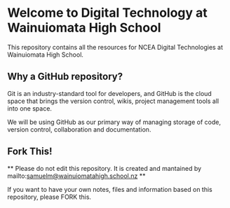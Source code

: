 # Welcome to Digital Technology at Wainuiomata High School

This repository contains all the resources for NCEA Digital Technologies at Wainuiomata High School.   

## Why a GitHub repository?

Git is an industry-standard tool for developers, and GitHub is the cloud space that brings the version control, wikis, project management tools
all into one space. 

We will be using GitHub as our primary way of managing storage of code, version control, collaboration and documentation. 

## Fork This!

** Please do not edit this repository.  It is created and mantained by mailto:samuelm@wainuiomatahigh.school.nz **

If you want to have your own notes, files and information based on this repository, please FORK this.


